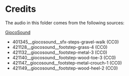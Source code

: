# Credits  
The audio in this folder comes from the following sources:  

[GiocoSound](https://freesound.org/people/GiocoSound/)
- 401345__giocosound__sfx-steps-gravel-walk (CC0)
- 421128__giocosound__footstep-grass-4 (CC0)
- 421132__giocosound__footstep-metal-3 (CC0)
- 421140__giocosound__footstep-wood-toe-3 (CC0)
- 421147__giocosound__footstep-metal-crouch-1 (CC0)
- 421149__giocosound__footstep-wood-heel-2 (CC0)